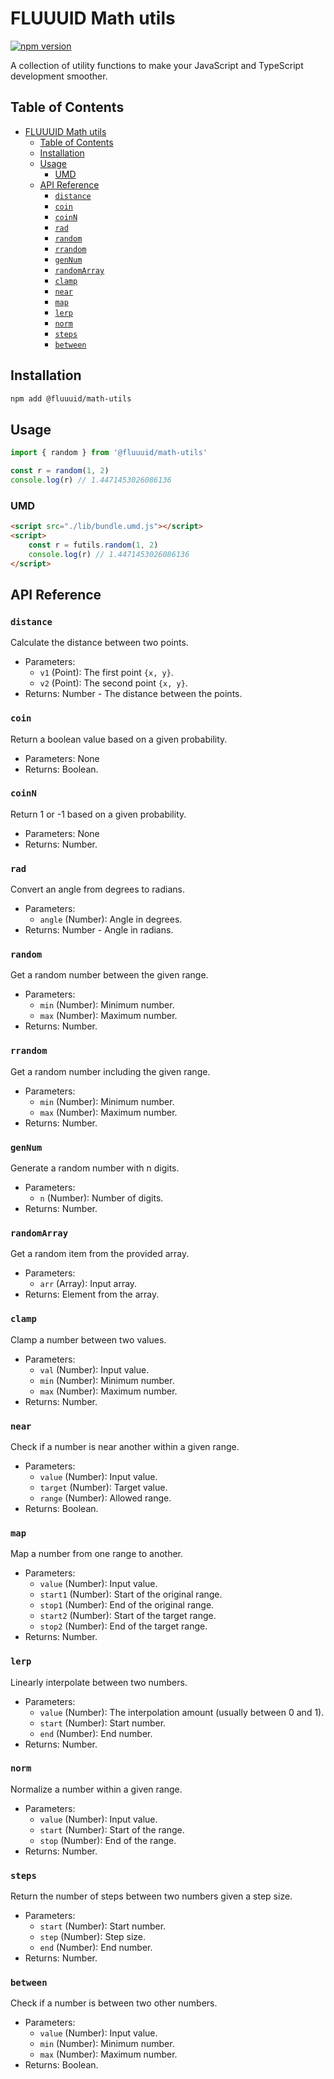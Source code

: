 # FLUUUID Math utils

[![npm version](https://badge.fury.io/js/%40fluuuid%2Fmath-utils.svg)](https://badge.fury.io/js/%40fluuuid%2Fmath-utils)

A collection of utility functions to make your JavaScript and TypeScript development smoother.

## Table of Contents

- [FLUUUID Math utils](#fluuuid-math-utils)
  - [Table of Contents](#table-of-contents)
  - [Installation](#installation)
  - [Usage](#usage)
    - [UMD](#umd)
  - [API Reference](#api-reference)
    - [`distance`](#distance)
    - [`coin`](#coin)
    - [`coinN`](#coinn)
    - [`rad`](#rad)
    - [`random`](#random)
    - [`rrandom`](#rrandom)
    - [`genNum`](#gennum)
    - [`randomArray`](#randomarray)
    - [`clamp`](#clamp)
    - [`near`](#near)
    - [`map`](#map)
    - [`lerp`](#lerp)
    - [`norm`](#norm)
    - [`steps`](#steps)
    - [`between`](#between)

## Installation

```sh
npm add @fluuuid/math-utils
```

## Usage

```ts
import { random } from '@fluuuid/math-utils'

const r = random(1, 2)
console.log(r) // 1.4471453026086136
```

### UMD

```html
<script src="./lib/bundle.umd.js"></script>
<script>
    const r = futils.random(1, 2)
    console.log(r) // 1.4471453026086136
</script>

```

## API Reference

### `distance`

Calculate the distance between two points.
- Parameters:
  - `v1` (Point): The first point `{x, y}`.
  - `v2` (Point): The second point `{x, y}`.
- Returns: Number - The distance between the points.

### `coin`

Return a boolean value based on a given probability.
- Parameters: None
- Returns: Boolean.

### `coinN`

Return 1 or -1 based on a given probability.
- Parameters: None
- Returns: Number.

### `rad`

Convert an angle from degrees to radians.
- Parameters:
  - `angle` (Number): Angle in degrees.
- Returns: Number - Angle in radians.

### `random`

Get a random number between the given range.
- Parameters:
  - `min` (Number): Minimum number.
  - `max` (Number): Maximum number.
- Returns: Number.

### `rrandom`

Get a random number including the given range.
- Parameters:
  - `min` (Number): Minimum number.
  - `max` (Number): Maximum number.
- Returns: Number.

### `genNum`

Generate a random number with n digits.
- Parameters:
  - `n` (Number): Number of digits.
- Returns: Number.

### `randomArray`

Get a random item from the provided array.
- Parameters:
  - `arr` (Array): Input array.
- Returns: Element from the array.

### `clamp`

Clamp a number between two values.
- Parameters:
  - `val` (Number): Input value.
  - `min` (Number): Minimum number.
  - `max` (Number): Maximum number.
- Returns: Number.

### `near`

Check if a number is near another within a given range.
- Parameters:
  - `value` (Number): Input value.
  - `target` (Number): Target value.
  - `range` (Number): Allowed range.
- Returns: Boolean.

### `map`

Map a number from one range to another.
- Parameters:
  - `value` (Number): Input value.
  - `start1` (Number): Start of the original range.
  - `stop1` (Number): End of the original range.
  - `start2` (Number): Start of the target range.
  - `stop2` (Number): End of the target range.
- Returns: Number.

### `lerp`

Linearly interpolate between two numbers.
- Parameters:
  - `value` (Number): The interpolation amount (usually between 0 and 1).
  - `start` (Number): Start number.
  - `end` (Number): End number.
- Returns: Number.

### `norm`

Normalize a number within a given range.
- Parameters:
  - `value` (Number): Input value.
  - `start` (Number): Start of the range.
  - `stop` (Number): End of the range.
- Returns: Number.

### `steps`

Return the number of steps between two numbers given a step size.
- Parameters:
  - `start` (Number): Start number.
  - `step` (Number): Step size.
  - `end` (Number): End number.
- Returns: Number.

### `between`

Check if a number is between two other numbers.
- Parameters:
  - `value` (Number): Input value.
  - `min` (Number): Minimum number.
  - `max` (Number): Maximum number.
- Returns: Boolean.
